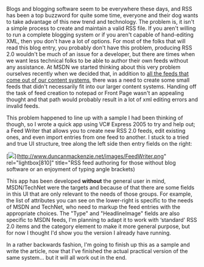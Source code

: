 Blogs and blogging software seem to be everywhere these days, and RSS has been a top buzzword for quite some time, everyone and their dog wants to take advantage of this new trend and technology. The problem is, it isn't a simple process to create and maintain a valid RSS file. If you aren't willing to run a complete blogging system or if you aren't capable of hand-editing XML, then you don't have a lot of options. For most of the folks that will read this blog entry, you probably don't have this problem, producing RSS 2.0 wouldn't be much of an issue for a developer, but there are times when we want less technical folks to be able to author their own feeds without any assistance. At MSDN we started thinking about this very problem ourselves recently when we decided that, in addition to [all the feeds that come out of our content systems](http://msdn.microsoft.com/aboutmsdn/rss), there was a need to create some small feeds that didn't necessarily fit into our larger content systems. Handing off the task of feed creation to notepad or Front Page wasn't an appealing thought and that path would probably result in a lot of xml editing errors and invalid feeds.

This problem happened to line up with a sample I had been thinking of though, so I wrote a quick app using VC# Express 2005 to try and help out; a Feed Writer that allows you to create new RSS 2.0 feeds, edit existing ones, and even import entries from one feed to another. I stuck to a tried and true UI structure, tree along the left side then entry fields on the right:

[<img src="http://www.duncanmackenzie.net/images/FeedWriter_small.png" border="0" />](http://www.duncanmackenzie.net/images/FeedWriter.png" rel="lightbox[810]" title="RSS feed authoring for those without blog software or an enjoyment of typing angle brackets)

This app has been developed **without** the general user in mind, MSDN/TechNet were the targets and because of that there are some fields in this UI that are only relevant to the needs of those groups. For example, the list of attributes you can see on the lower-right is specific to the needs of MSDN and TechNet, who need to markup the feed entries with the appropriate choices. The "Type" and "HeadlineImage" fields are also specific to MSDN feeds, I'm planning to adapt it to work with &#8216;standard' RSS 2.0 items and the category element to make it more general purpose, but for now I thought I'd show you the version I already have running.

In a rather backwards fashion, I'm going to finish up this as a sample and write the article, now that I've finished the actual practical version of the same system... but it will all work out in the end.